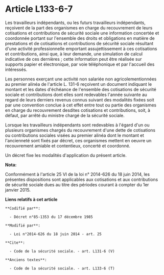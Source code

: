 # Article L133-6-7

Les travailleurs indépendants, ou les futurs travailleurs indépendants, reçoivent de la part des organismes en charge du
recouvrement de leurs cotisations et contributions de sécurité sociale une information concertée et coordonnée portant sur
l'ensemble des droits et obligations en matière de prestations et de cotisations et contributions de sécurité sociale
résultant d'une activité professionnelle emportant assujettissement à ces cotisations et contributions, ainsi que, à leur
demande, une simulation de calcul indicative de ces dernières ; cette information peut être réalisée sur supports papier et
électronique, par voie téléphonique et par l'accueil des intéressés. 

Les personnes exerçant une activité non salariée non agricolementionnées au premier alinéa de l'article L. 131-6 reçoivent un
document indiquant le montant et les dates d'échéance de l'ensemble des cotisations de sécurité sociale et contributions dont
elles sont redevables l'année suivante au regard de leurs derniers revenus connus suivant des modalités fixées soit par une
convention conclue à cet effet entre tout ou partie des organismes en charge du recouvrement desdites cotisations et
contributions, soit, à défaut, par arrêté du ministre chargé de la sécurité sociale. 

Lorsque les travailleurs indépendants sont redevables à l'égard d'un ou plusieurs organismes chargés du recouvrement d'une
dette de cotisations ou contributions sociales visées au premier alinéa dont le montant et l'ancienneté sont fixés par
décret, ces organismes mettent en oeuvre un recouvrement amiable et contentieux, concerté et coordonné. 

Un décret fixe les modalités d'application du présent article.

**Nota:**

Conformément à l'article 25 VI de la loi n° 2014-626 du 18 juin 2014, les présentes dispositions sont applicables aux
cotisations et aux contributions de sécurité sociale dues au titre des périodes courant à compter du 1er janvier 2015.

**Liens relatifs à cet article**

	**Codifié par**:

	  - Décret n°85-1353 du 17 décembre 1985

	**Modifié par**:

	  - Loi n°2014-626 du 18 juin 2014 - art. 25

	**Cite**:

	  - Code de la sécurité sociale. - art. L131-6 (V)

	**Anciens textes**:

	  - Code de la sécurité sociale. - art. L133-6 (T)
